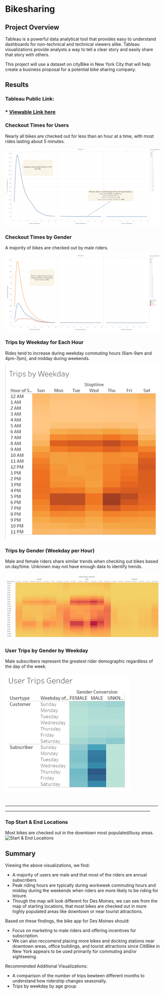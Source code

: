 # Bikesharing
## Project Overview
Tableau is a powerful data analytical tool that provides easy to understand dashboards for non-technical and technical viewers alike. Tableau visualizations provide analysts a way to tell a clear story and easily share that story with others. 

This project will use a dataset on cityBike in New York City that will help create a business proposal for a potential bike sharing company. 
## Results
### Tableau Public Link:
### * [Viewable Link here](https://public.tableau.com/app/profile/kartikye.ghai/viz/NYC_CitiBike_Challenge_Ghai/NYCCitiBikeAnalysis?publish=yes)
### Checkout Times for Users
Nearly all bikes are checked out for less than an hour at a time, with most rides lasting about 5 minutes.

![check times users](https://github.com/KdotGhai/BikeSharing/blob/ec1b87a2e5a984f64860c12c64bc3a67230a77be/images/Checkout%20Times%20for%20Users.png)
### Checkout Times by Gender
A majority of bikes are checked out by male riders.

![checkout gender](https://github.com/KdotGhai/BikeSharing/blob/ec1b87a2e5a984f64860c12c64bc3a67230a77be/images/Checkout%20Times%20by%20Gender.png)
### Trips by Weekday for Each Hour
Rides tend to increase during weekday commuting hours (6am-9am and 4pm-7pm), and midday during weekends.

![Trips Weekday](https://github.com/KdotGhai/BikeSharing/blob/6e4e45a4295f7d94edb3fd675f4d46f8e4e7a84d/images/Trips%20by%20Weekday%20for%20Each%20Hour.png)
### Trips by Gender (Weekday per Hour)
Male and female riders share similar trends when checking out bikes based on day/time. Unknown may not have enough data to identify trends.

![trips gender](https://github.com/KdotGhai/BikeSharing/blob/6e4e45a4295f7d94edb3fd675f4d46f8e4e7a84d/images/Trips%20by%20Gender%20(Weekday%20per%20Hour).png)
### User Trips by Gender by Weekday
Male subscribers represent the greatest rider demographic regardless of the day of the week.

![User Trips by Gender](https://github.com/KdotGhai/BikeSharing/blob/6e4e45a4295f7d94edb3fd675f4d46f8e4e7a84d/images/User%20Trips%20by%20Gender%20by%20Weekday.png)

<br>________________________________________________________________________________________________________________________________________________________
### Top Start & End Locations
Most bikes are checked out in the downtown most populated/busy areas.
![Start & End Locations]()

## Summary
Viewing the above visualizations, we find: 
* A majority of users are male and that most of the riders are annual subscribers
* Peak riding hours are typically during workweek commuting hours and midday during the weekends when riders are more likely to be riding for leisure. 
* Though the map will look different for Des Moines, we can see from the map of starting locations, that most bikes are checked out in more highly populated areas like downtown or near tourist attractions.

Based on these findings, the bike app for Des Moines should:
* Focus on marketing to male riders and offering incentives for subscription. 
* We can also reccomend placing more bikes and docking stations near downtown areas, office buildings, and tourist attractions since CitiBike in New York appears to be used primarily for commuting and/or sightseeing.

Recommended Additional Visualizations: 
* A comparison of the number of trips bewteen different months to understand how ridership changes seasonally.
* Trips by weekday by age group
